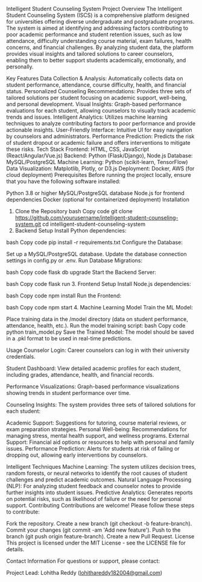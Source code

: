 Intelligent Student Counseling System
Project Overview
The Intelligent Student Counseling System (ISCS) is a comprehensive platform designed for universities offering diverse undergraduate and postgraduate programs. The system is aimed at identifying and addressing factors contributing to poor academic performance and student retention issues, such as low attendance, difficulty understanding course material, exam failures, health concerns, and financial challenges. By analyzing student data, the platform provides visual insights and tailored solutions to career counselors, enabling them to better support students academically, emotionally, and personally.

Key Features
Data Collection & Analysis: Automatically collects data on student performance, attendance, course difficulty, health, and financial status.
Personalized Counseling Recommendations: Provides three sets of tailored solutions per student focusing on academic support, well-being, and personal development.
Visual Insights: Graph-based performance evaluations for each student, allowing counselors to visually track academic trends and issues.
Intelligent Analytics: Utilizes machine learning techniques to analyze contributing factors to poor performance and provide actionable insights.
User-Friendly Interface: Intuitive UI for easy navigation by counselors and administrators.
Performance Prediction: Predicts the risk of student dropout or academic failure and offers interventions to mitigate these risks.
Tech Stack
Frontend: HTML, CSS, JavaScript (React/Angular/Vue.js)
Backend: Python (Flask/Django), Node.js
Database: MySQL/PostgreSQL
Machine Learning: Python (scikit-learn, TensorFlow)
Data Visualization: Matplotlib, Plotly, or D3.js
Deployment: Docker, AWS (for cloud deployment)
Prerequisites
Before running the project locally, ensure that you have the following software installed:

Python 3.8 or higher
MySQL/PostgreSQL database
Node.js for frontend dependencies
Docker (optional for containerized deployment)
Installation
1. Clone the Repository
bash
Copy code
git clone https://github.com/yourusername/intelligent-student-counseling-system.git
cd intelligent-student-counseling-system
2. Backend Setup
Install Python dependencies:

bash
Copy code
pip install -r requirements.txt
Configure the Database:

Set up a MySQL/PostgreSQL database.
Update the database connection settings in config.py or .env.
Run Database Migrations:

bash
Copy code
flask db upgrade
Start the Backend Server:

bash
Copy code
flask run
3. Frontend Setup
Install Node.js dependencies:

bash
Copy code
npm install
Run the Frontend:

bash
Copy code
npm start
4. Machine Learning Model
Train the ML Model:

Place training data in the /model directory (data on student performance, attendance, health, etc.).
Run the model training script:
bash
Copy code
python train_model.py
Save the Trained Model: The model should be saved in a .pkl format to be used in real-time predictions.

Usage
Counselor Login: Career counselors can log in with their university credentials.

Student Dashboard: View detailed academic profiles for each student, including grades, attendance, health, and financial records.

Performance Visualizations: Graph-based performance visualizations showing trends in student performance over time.

Counseling Insights: The system provides three sets of tailored solutions for each student:

Academic Support: Suggestions for tutoring, course material reviews, or exam preparation strategies.
Personal Well-being: Recommendations for managing stress, mental health support, and wellness programs.
External Support: Financial aid options or resources to help with personal and family issues.
Performance Prediction: Alerts for students at risk of failing or dropping out, allowing early interventions by counselors.

Intelligent Techniques
Machine Learning: The system utilizes decision trees, random forests, or neural networks to identify the root causes of student challenges and predict academic outcomes.
Natural Language Processing (NLP): For analyzing student feedback and counselor notes to provide further insights into student issues.
Predictive Analytics: Generates reports on potential risks, such as likelihood of failure or the need for personal support.
Contributing
Contributions are welcome! Please follow these steps to contribute:

Fork the repository.
Create a new branch (git checkout -b feature-branch).
Commit your changes (git commit -am 'Add new feature').
Push to the branch (git push origin feature-branch).
Create a new Pull Request.
License
This project is licensed under the MIT License - see the LICENSE file for details.

Contact Information
For questions or support, please contact:

Project Lead: Lohitha Reddy (lohithareddy182004@gmail.com)
